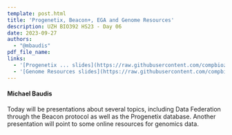 ```yaml
---
template: post.html
title: 'Progenetix, Beacon+, EGA and Genome Resources'
description: UZH BIO392 HS23 - Day 06
date: 2023-09-27
authors:
  - "@mbaudis"
pdf_file_name: 
links:
  - '[Progenetix ... slides](https://raw.githubusercontent.com/compbiozurich/UZH-BIO392/master/course-material/2023/2023-09-27___Michael-Baudis__Progenetix-and-BeaconPlus__BIO392-HS23.pdf)'
  - '[Genome Resources slides](https://raw.githubusercontent.com/compbiozurich/UZH-BIO392/master/course-material/2023/2023-09-27___Michael-Baudis__Genome-Resources___BIO392-HS23.pdf)'
---
```


#### Michael Baudis

Today will be presentations about several topics, including Data Federation through the
Beacon protocol as well as the Progenetix database. Another presentation will
point to some online resources for genomics data.

<!--more-->


